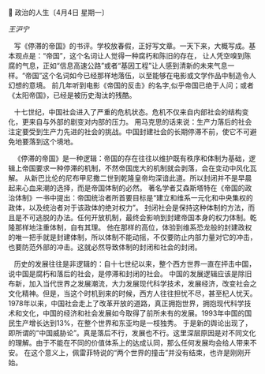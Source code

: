 📖 政治的人生〔4月4日 星期一〕

_王沪宁_

&nbsp;&nbsp; 写《停滞的帝国》的书评。学校放春假，正好写文章。一天下来，大概写成。基本观点是：“帝国”，这个名词让人觉得一种腐朽和陈旧的存在，
让人凭空嗅到陈腐的气息，正如“信息高速公路”或者“基因工程”让人感到清新的未来气息一样。“帝国”这个名词如今已经那样地落伍，以至能够在电影或文学作品中制造令人幻想的意境。
前几年听到电影《帝国的反击》的名字,似乎帝国已绝于人问；或者《太阳帝国》，已经是被历史淘汰的残酷。

&nbsp;&nbsp; 十七世纪，中国社会进入了严重的危机状态。危机不仅来自内部社会的结构变化，更来自与外部的剧变对内部的压力。
用马克思的话来说：生产力落后的社会注定要受到生产力先进的社会的挑战。中国封建社会的长期停滞不前，使它不可避免地要落到这个境地。

&nbsp;&nbsp; 《停滞的帝国》是一种逻辑：帝国的存在往往以维护既有秩序和体制为基础，逻辑上帝国要求一种停滞的机制，不然帝国庞大的机制就会剥落，会在变动中风化瓦解。
从新巴比伦的尼布甲尼撒二世到乾隆皇帝均深谙此道。所以封闭并不是早晨起来心血来潮的选择，而是帝国体制的必然。
著名学者艾森斯塔特在《帝国的政治体制》一书中提出：帝国统治者所首要目标是“建立和维系一元化和中央集权的政体，以及统治者对于该政体的绝对权力”。
封闭社会是保持这种体制的方法，而且是不可逃脱的办法。任何开放机制，最终会影响到封建帝国本身的权力体制。乾隆那样地注重体制，自有其理。
他在那样的高位，体验到维系恐龙般的封建政权的唯一把手就是封建体制，所以体制不能动摇，不仅要防止内部力量对它的冲击，也要防范外部的冲击。这就必然导致体制的封闭和社会的封闭。

&nbsp;&nbsp; 历史的发展往往是非逻辑的：自十七世纪以来，整个西方世界一直在抨击中国，说中国是腐朽和落后的社会，是停滞和封闭的社会。
中国的发展逻辑应该是除旧布新，加入当代世界之发展潮流，大力发展现代科学技术，发展经济，改变社会之文化精神。但是，当这个时机到来的时候，西方人往往担忧不尽，甚至杞人忧天。
1978年以来，中国社会走上了改革开放的道路，真正拥抱世界，拥抱现代科学技术和文化，中国的经济和社会发展如今取得了前所未有的发展。1993年中国的国民生产增长达到13%，在整个世界和东亚均是一枝独秀。
于是新的舆论出现了，即所谓的“中国威胁论”。真是落后不行，发展也不行。这里深层原因是对不同文化的理解。由于不能在不同的价值体系上的达成认同，那么任何发展均会给人带来不安。
在这个意义上，佩雷菲特说的“两个世界的撞击”并没有结束，也许是刚刚开始。